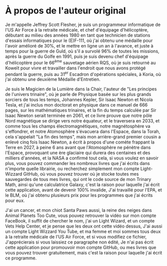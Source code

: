 # À propos de l'auteur original

Je m'appelle Jeffrey Scott Flesher, je suis un programmeur informatique de l'US Air Force à la retraite médicale,
et chef d'équipage d'hélicoptère,
débutant au milieu des années 1980 en tant que technicien de stations d'essais informatiques pour le (E)F-111,
où j'ai obtenu une médaille pour l'avoir amélioré de 30%,
et le mettre en ligne un an à l'avance,
et juste à temps pour la guerre de Guld,
où s'il a survolé 96% de toutes les missions,
après la guerre du Golfe en 1991,
puis je suis devenu chef d'équipage d'hélicoptère pour le 66<sup>ème</sup> sauvetage aérien RQS,
où je suis retourné au Koweït pour vivre et travailler dans l'endroit que nous avons protégé pendant la guerre,
puis au 31<sup>er</sup> Escadron d'opérations spéciales,
à Koria, où j'ai obtenu une deuxième Médaille d'Entretien.

Je suis le Magicien de la Lumière dans la Chair,
l'auteur de "Les principes de l'univers trinaire",
où je parle de Physique basée sur les plus grands sorciers de tous les temps,
Johannes Kepler, Sir Isaac Newton et Nicola Tesla,
et j'ai inclus mon doctorat en physique dans ce manuel de 666 pages,
sur les mathématiques trinaires, et la fin du temps calculée par Sir Isaac Newton serait terminée en 2061,
et ce livre prouve que notre pôle Nord magnétique se dirige vers notre équateur,
et le traversera en 2033,
et comme tous les champs électromagnétiques,
notre magnétosphère va s'effondrer,
et notre Atomosphère s'évacuera dans l'Espace,
dans la Torah, cela s'appelait "La fin des temps",
mais mon arrière-grand premier cousin a enlevé cinq fois Isaac Newton,
a écrit à propos d'une comète frappant la Terre en 2027,
à peine 6 ans avant que l'Atomosphère ne pénètre dans l'Espace,
provoquant une ère glaciaire qui durera des centaines et des milliers d'années,
et la NASA a confirmé tout cela,
si vous voulez en savoir plus,
vous pouvez commander les nombreux livres que j'ai écrits dans n'importe quelle librairie,
ou recherchez simplement mon compte Light-Wizzard GitHub,
où vous pouvez trouver où je stocke toutes mes sauvegardes de tous mes livres,
qui ont le code source de mon Trinary Math,
ainsi qu'une calculatrice Galaxy,
c'est la raison pour laquelle j'ai écrit cette application,
avant de devenir 100% invalide,
J'ai travaillé pour l'EPA, et le BLM,
où j'ai obtenu plusieurs prix pour les programmes que j'ai écrits pour eux.

J'ai un cancer, et mon chiot Santa Paws aussi,
la reine des neiges dans Animal Planets Too Cute,
vous pouvez retrouver la vidéo sur mon compte FaceBook,
il suffit de chercher le nom, j'ai un Light Wizard,
et un compte Vets Help Center,
et je pense que les deux ont cette vidéo dessus,
J'ai aussi un compte Light Wizzard You Tube,
et ma femme et moi sommes tous deux à la retraite médicale de l'US Air Force,
et si vous modifiez ce fichier,
J'apprécierais si vous laissiez ce paragraphe non édité,
Je n'ai pas écrit cette application pour promouvoir mon compte GitHub,
ou mes livres que vous pouvez trouver gratuitement,
mais c'est la raison pour laquelle j'ai écrit ce programme.